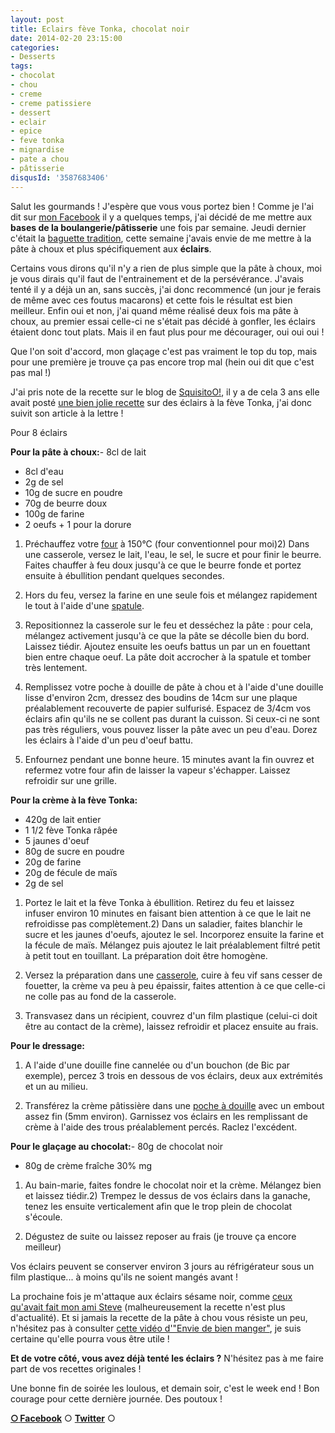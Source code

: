 ```yaml
---
layout: post
title: Eclairs fève Tonka, chocolat noir
date: 2014-02-20 23:15:00
categories: 
- Desserts
tags: 
- chocolat
- chou
- creme
- creme patissiere
- dessert
- eclair
- epice
- feve tonka
- mignardise
- pate a chou
- pâtisserie
disqusId: '3587683406'
---
```


Salut les gourmands ! J'espère que vous vous portez bien ! Comme je l'ai dit sur [mon Facebook](https://www.facebook.com/pages/CroKMou/148093255259077) il y a quelques temps, j'ai décidé de me mettre aux **bases de la boulangerie/pâtisserie** une fois par semaine. Jeudi dernier c'était la [baguette tradition](http://www.crokmou.com/2014/02/baguette-tradition.html), cette semaine j'avais envie de me mettre à la pâte à choux et plus spécifiquement aux **éclairs**.

Certains vous dirons qu'il n'y a rien de plus simple que la pâte à choux, moi je vous dirais qu'il faut de l'entrainement et de la persévérance. J'avais tenté il y a déjà un an, sans succès, j'ai donc recommencé (un jour je ferais de même avec ces foutus macarons) et cette fois le résultat est bien meilleur. Enfin oui et non, j'ai quand même réalisé deux fois ma pâte à choux, au premier essai celle-ci ne s'était pas décidé à gonfler, les éclairs étaient donc tout plats. Mais il en faut plus pour me décourager, oui oui oui !

Que l'on soit d'accord, mon glaçage c'est pas vraiment le top du top, mais pour une première je trouve ça pas encore trop mal (hein oui dit que c'est pas mal !)

J'ai pris note de la recette sur le blog de [SquisitoO!](http://squisitoo.blogspot.be/), il y a de cela 3 ans elle avait posté [une bien jolie recette](http://squisitoo.blogspot.be/2011/07/rapide-comme-leclair-la-feve-tonka.html) sur des éclairs à la fève Tonka, j'ai donc suivit son article à la lettre !



Pour 8 éclairs

**Pour la pâte à choux:**- 8cl de lait  
- 8cl d'eau  
- 2g de sel  
- 10g de sucre en poudre  
- 70g de beurre doux  
- 100g de farine  
- 2 oeufs + 1 pour la dorure

1) Préchauffez votre [four](http://www.rueducommerce.fr/m/pl/malid:9404136) à 150°C (four conventionnel pour moi)2) Dans une casserole, versez le lait, l'eau, le sel, le sucre et pour finir le beurre. Faites chauffer à feu doux jusqu'à ce que le beurre fonde et portez ensuite à ébullition pendant quelques secondes.

3) Hors du feu, versez la farine en une seule fois et mélangez rapidement le tout à l'aide d'une [spatule](http://www.rueducommerce.fr/m/pl/malid:48515367).

4) Repositionnez la casserole sur le feu et desséchez la pâte : pour cela, mélangez activement jusqu'à ce que la pâte se décolle bien du bord. Laissez tiédir. Ajoutez ensuite les oeufs battus un par un en fouettant bien entre chaque oeuf. La pâte doit accrocher à la spatule et tomber très lentement.

5) Remplissez votre poche à douille de pâte à chou et à l'aide d'une douille lisse d'environ 2cm, dressez des boudins de 14cm sur une plaque préalablement recouverte de papier sulfurisé. Espacez de 3/4cm vos éclairs afin qu'ils ne se collent pas durant la cuisson. Si ceux-ci ne sont pas très réguliers, vous pouvez lisser la pâte avec un peu d'eau. Dorez les éclairs à l'aide d'un peu d'oeuf battu.

6) Enfournez pendant une bonne heure. 15 minutes avant la fin ouvrez et refermez votre four afin de laisser la vapeur s'échapper. Laissez refroidir sur une grille.



**Pour la crème à la fève Tonka:**  
  - 420g de lait entier  
- 1 1/2 fève Tonka râpée  
- 5 jaunes d'oeuf  
- 80g de sucre en poudre  
- 20g de farine  
- 20g de fécule de maïs  
- 2g de sel

1) Portez le lait et la fève Tonka à ébullition. Retirez du feu et laissez infuser environ 10 minutes en faisant bien attention à ce que le lait ne refroidisse pas complètement.2) Dans un saladier, faites blanchir le sucre et les jaunes d'oeufs, ajoutez le sel. Incorporez ensuite la farine et la fécule de maïs. Mélangez puis ajoutez le lait préalablement filtré petit à petit tout en touillant. La préparation doit être homogène.

3) Versez la préparation dans une [casserole](http://www.rueducommerce.fr/m/pl/malid:115), cuire à feu vif sans cesser de fouetter, la crème va peu à peu épaissir, faites attention à ce que celle-ci ne colle pas au fond de la casserole.

4) Transvasez dans un récipient, couvrez d'un film plastique (celui-ci doit être au contact de la crème), laissez refroidir et placez ensuite au frais.

**Pour le dressage:**

1) A l'aide d'une douille fine cannelée ou d'un bouchon (de Bic par exemple), percez 3 trois en dessous de vos éclairs, deux aux extrémités et un au milieu.

2) Transférez la crème pâtissière dans une [poche à douille](http://www.rueducommerce.fr/index/poche%20a%20douille) avec un embout assez fin (5mm environ). Garnissez vos éclairs en les remplissant de crème à l'aide des trous préalablement percés. Raclez l'excédent.



**Pour le glaçage au chocolat:**- 80g de chocolat noir  
- 80g de crème fraîche 30% mg

1) Au bain-marie, faites fondre le chocolat noir et la crème. Mélangez bien et laissez tiédir.2) Trempez le dessus de vos éclairs dans la ganache, tenez les ensuite verticalement afin que le trop plein de chocolat s'écoule.

3) Dégustez de suite ou laissez reposer au frais (je trouve ça encore meilleur)

Vos éclairs peuvent se conserver environ 3 jours au réfrigérateur sous un film plastique... à moins qu'ils ne soient mangés avant !





La prochaine fois je m'attaque aux éclairs sésame noir, comme [ceux qu'avait fait mon ami Steve](http://www.flickr.com/photos/shgarden/6164466816/in/photostream/) (malheureusement la recette n'est plus d'actualité). Et si jamais la recette de la pâte à chou vous résiste un peu, n'hésitez pas à consulter [cette vidéo d'"Envie de bien manger"](http://www.youtube.com/watch?v=xEnE9Bb04_4&feature=youtu.be), je suis certaine qu'elle pourra vous être utile !

**Et de votre côté, vous avez déjà tenté les éclairs ?** N'hésitez pas à me faire part de vos recettes originales !

Une bonne fin de soirée les loulous, et demain soir, c'est le week end ! Bon courage pour cette dernière journée. Des poutoux !

[**○<span style="font-size: xx-small; margin: 0px; outline: 0px; padding: 0px;"><span style="font-family: Arial, Helvetica, sans-serif; margin: 0px; outline: 0px; padding: 0px;"> </span></span>Facebook**](https://www.facebook.com/pages/CroKMou/148093255259077) ○ [**Twitter**](https://twitter.com/Crokmou) ○ 